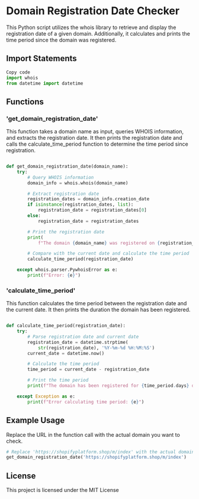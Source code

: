 # Domain Registration Date Checker
This Python script utilizes the whois library to retrieve and display the registration date of a given domain. Additionally, it calculates and prints the time period since the domain was registered.

## Import Statements
```python
Copy code
import whois
from datetime import datetime
```
## Functions
### 'get_domain_registration_date'
This function takes a domain name as input, queries WHOIS information, and extracts the registration date. It then prints the registration date and calls the calculate_time_period function to determine the time period since registration.

```python

def get_domain_registration_date(domain_name):
    try:
        # Query WHOIS information
        domain_info = whois.whois(domain_name)

        # Extract registration date
        registration_dates = domain_info.creation_date
        if isinstance(registration_dates, list):
            registration_date = registration_dates[0]
        else:
            registration_date = registration_dates

        # Print the registration date
        print(
            f"The domain {domain_name} was registered on {registration_date}")

        # Compare with the current date and calculate the time period
        calculate_time_period(registration_date)

    except whois.parser.PywhoisError as e:
        print(f"Error: {e}")
```
### 'calculate_time_period'
This function calculates the time period between the registration date and the current date. It then prints the duration the domain has been registered.

```python

def calculate_time_period(registration_date):
    try:
        # Parse registration date and current date
        registration_date = datetime.strptime(
            str(registration_date), '%Y-%m-%d %H:%M:%S')
        current_date = datetime.now()

        # Calculate the time period
        time_period = current_date - registration_date

        # Print the time period
        print(f"The domain has been registered for {time_period.days} days.")

    except Exception as e:
        print(f"Error calculating time period: {e}")
```
## Example Usage
Replace the URL in the function call with the actual domain you want to check.

```python
# Replace 'https://shopifyplatform.shop/m/index' with the actual domain you want to check
get_domain_registration_date('https://shopifyplatform.shop/m/index')
```
## License
This project is licensed under the MIT License
